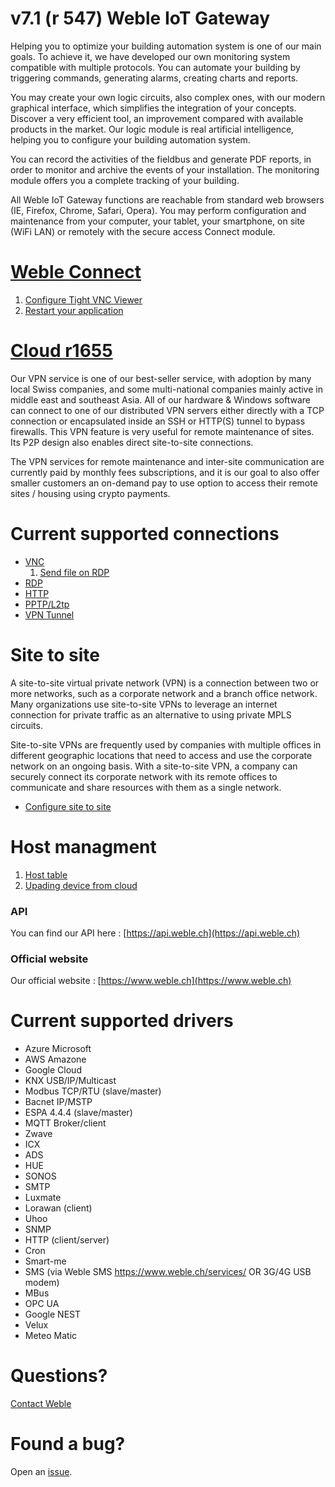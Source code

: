 # v7.1 (r 547) Weble IoT Gateway

Helping you to optimize your building automation system is one of our main goals. To achieve it, we have developed our own monitoring system compatible with multiple protocols. You can automate your building by triggering commands, generating alarms, creating charts and reports.

You may create your own logic circuits, also complex ones, with our modern graphical interface, which simplifies the integration of your concepts. Discover a very efficient tool, an improvement compared with available products in the market. Our logic module is real artificial intelligence, helping you to configure your building automation system.

You can record the activities of the fieldbus and generate PDF reports, in order to monitor and archive the events of your installation. The monitoring module offers you a complete tracking of your building.

All Weble IoT Gateway functions are reachable from standard web browsers (IE, Firefox, Chrome, Safari, Opera). You may perform configuration and maintenance from your computer, your tablet, your smartphone, on site (WiFi LAN) or remotely with the secure access Connect module.


# [Weble Connect](https://github.com/ptorrent/weble-IoT-Gateway/blob/master/docs/weble-connect.md)
  1. [Configure Tight VNC Viewer](https://github.com/ptorrent/weble-IoT-Gateway/blob/master/docs/weble-connect.md)
  2. [Restart your application](https://github.com/ptorrent/weble-IoT-Gateway/blob/master/docs/weble-connect.md)

# [Cloud r1655](https://github.com/ptorrent/weble-IoT-Gateway/blob/master/docs/weble-connect.md)

Our VPN service is one of our best-seller service, with adoption by many local Swiss companies, and some multi-national companies mainly active in middle east and southeast Asia. All of our hardware & Windows software can connect to one of our distributed VPN servers either directly with a TCP connection or encapsulated inside an SSH or HTTP(S) tunnel to bypass firewalls. This VPN feature is very useful for remote maintenance of sites. Its P2P design also enables direct site-to-site connections.

The VPN services for remote maintenance and inter-site communication are currently paid by monthly fees subscriptions, and it is our goal to also offer smaller customers an on-demand pay to use option to access their remote sites / housing using crypto payments.

# Current supported connections
* [VNC](https://github.com/ptorrent/weble-IoT-Gateway/blob/master/docs/weble-cloud-connections-vnc.md)
  1. [Send file on RDP](https://github.com/ptorrent/weble-IoT-Gateway/blob/master/docs/weble-cloud.md) 
* [RDP](https://github.com/ptorrent/weble-IoT-Gateway/blob/master/docs/weble-cloud-connections-rdp.md)
* [HTTP](https://github.com/ptorrent/weble-IoT-Gateway/blob/master/docs/weble-cloud-connections.md)
* [PPTP/L2tp](https://github.com/ptorrent/weble-IoT-Gateway/blob/master/docs/weble-cloud-connections.md)
* [VPN Tunnel](https://github.com/ptorrent/weble-IoT-Gateway/blob/master/docs/weble-cloud-connections.md)
# Site to site
A site-to-site virtual private network (VPN) is a connection between two or more networks, such as a corporate network and a branch office network. Many organizations use site-to-site VPNs to leverage an internet connection for private traffic as an alternative to using private MPLS circuits.

Site-to-site VPNs are frequently used by companies with multiple offices in different geographic locations that need to access and use the corporate network on an ongoing basis. With a site-to-site VPN, a company can securely connect its corporate network with its remote offices to communicate and share resources with them as a single network.

* [Configure site to site](https://github.com/ptorrent/weble-IoT-Gateway/blob/master/docs/weble-cloud-connections-vnc.md)

# Host managment
  1. [Host table](https://github.com/ptorrent/weble-IoT-Gateway/blob/master/docs/weble-cloud-host.md)
  1. [Upading device from cloud](https://github.com/ptorrent/weble-IoT-Gateway/blob/master/docs/weble-cloud-host.md)  
  
### API

You can find our API here : 
  [https://api.weble.ch](https://api.weble.ch)

### Official website

Our official website :
  [https://www.weble.ch](https://www.weble.ch)
  
# Current supported drivers 

  * Azure Microsoft
  * AWS Amazone
  * Google Cloud
  * KNX USB/IP/Multicast
  * Modbus TCP/RTU (slave/master)
  * Bacnet IP/MSTP 
  * ESPA 4.4.4 (slave/master)
  * MQTT Broker/client
  * Zwave
  * ICX
  * ADS
  * HUE
  * SONOS
  * SMTP
  * Luxmate
  * Lorawan (client)
  * Uhoo
  * SNMP
  * HTTP (client/server)
  * Cron
  * Smart-me
  * SMS (via Weble SMS https://www.weble.ch/services/ OR 3G/4G USB modem)
  * MBus
  * OPC UA
  * Google NEST
  * Velux
  * Meteo Matic
  
# Questions?

[Contact Weble](mailto:support@weble.ch)


# Found a bug?

Open an [issue](https://github.com/ptorrent/webleIoTGateway/issues).

